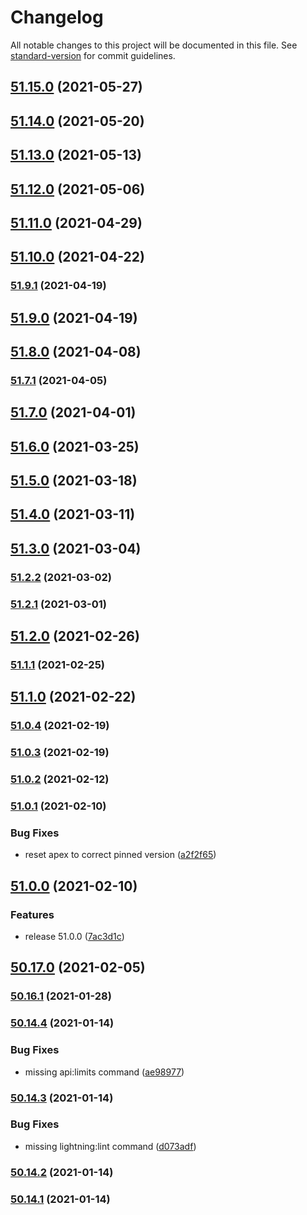 # Changelog

All notable changes to this project will be documented in this file. See [standard-version](https://github.com/conventional-changelog/standard-version) for commit guidelines.

## [51.15.0](https://github.com/salesforcecli/salesforcedx/compare/v51.14.0...v51.15.0) (2021-05-27)

## [51.14.0](https://github.com/salesforcecli/salesforcedx/compare/v51.13.0...v51.14.0) (2021-05-20)

## [51.13.0](https://github.com/salesforcecli/salesforcedx/compare/v51.12.0...v51.13.0) (2021-05-13)

## [51.12.0](https://github.com/salesforcecli/salesforcedx/compare/v51.11.0...v51.12.0) (2021-05-06)

## [51.11.0](https://github.com/salesforcecli/salesforcedx/compare/v51.10.0...v51.11.0) (2021-04-29)

## [51.10.0](https://github.com/salesforcecli/salesforcedx/compare/v51.9.1...v51.10.0) (2021-04-22)

### [51.9.1](https://github.com/salesforcecli/salesforcedx/compare/v51.9.0...v51.9.1) (2021-04-19)

## [51.9.0](https://github.com/salesforcecli/salesforcedx/compare/v51.8.0...v51.9.0) (2021-04-19)

## [51.8.0](https://github.com/salesforcecli/salesforcedx/compare/v51.7.1...v51.8.0) (2021-04-08)

### [51.7.1](https://github.com/salesforcecli/salesforcedx/compare/v51.7.0...v51.7.1) (2021-04-05)

## [51.7.0](https://github.com/salesforcecli/salesforcedx/compare/v51.6.0...v51.7.0) (2021-04-01)

## [51.6.0](https://github.com/salesforcecli/salesforcedx/compare/v51.5.0...v51.6.0) (2021-03-25)

## [51.5.0](https://github.com/salesforcecli/salesforcedx/compare/v51.4.0...v51.5.0) (2021-03-18)

## [51.4.0](https://github.com/salesforcecli/salesforcedx/compare/v51.3.0...v51.4.0) (2021-03-11)

## [51.3.0](https://github.com/salesforcecli/salesforcedx/compare/v51.2.2...v51.3.0) (2021-03-04)

### [51.2.2](https://github.com/salesforcecli/salesforcedx/compare/v51.2.1...v51.2.2) (2021-03-02)

### [51.2.1](https://github.com/salesforcecli/salesforcedx/compare/v51.2.0...v51.2.1) (2021-03-01)

## [51.2.0](https://github.com/salesforcecli/salesforcedx/compare/v51.1.1...v51.2.0) (2021-02-26)

### [51.1.1](https://github.com/salesforcecli/salesforcedx/compare/v51.1.0...v51.1.1) (2021-02-25)

## [51.1.0](https://github.com/salesforcecli/salesforcedx/compare/v51.0.4...v51.1.0) (2021-02-22)

### [51.0.4](https://github.com/salesforcecli/salesforcedx/compare/v51.0.3...v51.0.4) (2021-02-19)

### [51.0.3](https://github.com/salesforcecli/salesforcedx/compare/v51.0.2...v51.0.3) (2021-02-19)

### [51.0.2](https://github.com/salesforcecli/salesforcedx/compare/v51.0.1...v51.0.2) (2021-02-12)

### [51.0.1](https://github.com/salesforcecli/salesforcedx/compare/v51.0.0...v51.0.1) (2021-02-10)

### Bug Fixes

- reset apex to correct pinned version ([a2f2f65](https://github.com/salesforcecli/salesforcedx/commit/a2f2f6552fea43149928aad93378fd82c458b2d5))

## [51.0.0](https://github.com/salesforcecli/salesforcedx/compare/v50.17.0...v51.0.0) (2021-02-10)

### Features

- release 51.0.0 ([7ac3d1c](https://github.com/salesforcecli/salesforcedx/commit/7ac3d1cc8157089fae3a1d8ac0c4be1cb6330779))

## [50.17.0](https://github.com/salesforcecli/salesforcedx/compare/v50.16.1...v50.17.0) (2021-02-05)

### [50.16.1](https://github.com/salesforcecli/salesforcedx/compare/v50.14.4...v50.16.1) (2021-01-28)

### [50.14.4](https://github.com/salesforcecli/salesforcedx/compare/v50.14.3...v50.14.4) (2021-01-14)

### Bug Fixes

- missing api:limits command ([ae98977](https://github.com/salesforcecli/salesforcedx/commit/ae98977c3ed1872455138d1aff5a27cae63f4790))

### [50.14.3](https://github.com/salesforcecli/salesforcedx/compare/v50.14.2...v50.14.3) (2021-01-14)

### Bug Fixes

- missing lightning:lint command ([d073adf](https://github.com/salesforcecli/salesforcedx/commit/d073adf2fc79b88875d36a0b40d6787d2c0fa23e))

### [50.14.2](https://github.com/salesforcecli/salesforcedx/compare/v50.14.1...v50.14.2) (2021-01-14)

### [50.14.1](https://github.com/salesforcecli/salesforcedx/compare/v50.14.0...v50.14.1) (2021-01-14)
